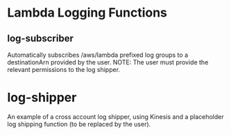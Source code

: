 # Lambda Logging Functions

## log-subscriber

Automatically subscribes /aws/lambda prefixed log groups to a destinationArn provided by the user. NOTE: The user must provide the relevant permissions to the log shipper.

# log-shipper

An example of a cross account log shipper, using Kinesis and a placeholder log shipping function (to be replaced by the user).